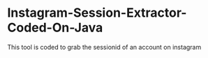 # Instagram-Session-Extractor-Coded-On-Java
This tool is coded to grab the sessionid of an account on instagram
